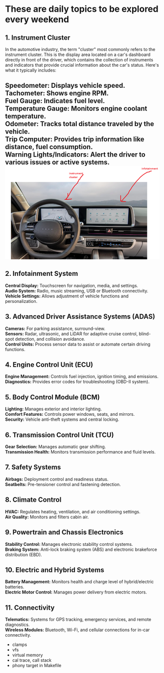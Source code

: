 # These are daily topics to be explored every weekend

## 1. Instrument Cluster
In the automotive industry, the term "cluster" most commonly refers to the instrument cluster. This is the display area located on a car's dashboard directly in front of the driver, which contains the collection of instruments and indicators that provide crucial information about the car's status. Here's what it typically includes:  

**Speedometer:** Displays vehicle speed.  
**Tachometer:** Shows engine RPM.  
**Fuel Gauge:** Indicates fuel level.  
**Temperature Gauge:** Monitors engine coolant temperature.  
**Odometer:** Tracks total distance traveled by the vehicle.  
**Trip Computer:** Provides trip information like distance, fuel consumption.  
**Warning Lights/Indicators:** Alert the driver to various issues or active systems.    
![Cluster](./cluster.png)  
---
## 2. Infotainment System  
**Central Display:** Touchscreen for navigation, media, and settings.  
**Audio System:** Radio, music streaming, USB or Bluetooth connectivity.  
**Vehicle Settings:** Allows adjustment of vehicle functions and personalization.  

## 3. Advanced Driver Assistance Systems (ADAS)  
**Cameras:** For parking assistance, surround-view.  
**Sensors:** Radar, ultrasonic, and LiDAR for adaptive cruise control, blind-spot detection, and collision avoidance.  
**Control Units:** Process sensor data to assist or automate certain driving functions.  

## 4. Engine Control Unit (ECU)  
**Engine Management:** Controls fuel injection, ignition timing, and emissions.  
**Diagnostics:** Provides error codes for troubleshooting (OBD-II system).  

## 5. Body Control Module (BCM)  
**Lighting:** Manages exterior and interior lighting.  
**Comfort Features:** Controls power windows, seats, and mirrors.  
**Security:** Vehicle anti-theft systems and central locking.  

## 6. Transmission Control Unit (TCU)  
**Gear Selection:** Manages automatic gear shifting.  
**Transmission Health:** Monitors transmission performance and fluid levels.  

## 7. Safety Systems  
**Airbags:** Deployment control and readiness status.  
**Seatbelts:** Pre-tensioner control and fastening detection.  

## 8. Climate Control  
**HVAC:** Regulates heating, ventilation, and air conditioning settings.  
**Air Quality:** Monitors and filters cabin air.  

## 9. Powertrain and Chassis Electronics  
**Stability Control:** Manages electronic stability control systems.  
**Braking System:** Anti-lock braking system (ABS) and electronic brakeforce distribution (EBD).  

## 10. Electric and Hybrid Systems  
**Battery Management:** Monitors health and charge level of hybrid/electric batteries.  
**Electric Motor Control:** Manages power delivery from electric motors.  

## 11. Connectivity  
**Telematics:** Systems for GPS tracking, emergency services, and remote diagnostics.  
**Wireless Modules:** Bluetooth, Wi-Fi, and cellular connections for in-car connectivity.  

- clamps
- vfs
- virtual memory
- cal trace, call stack
- phony target in Makefile
